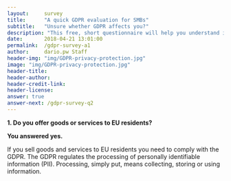 ```yaml
---
layout:     survey
title:      "A quick GDPR evaluation for SMBs"
subtitle:   "Unsure whether GDPR affects you?"
description: "This free, short questionnaire will help you understand if you need to take action regarding GDPR. Take two minutes to see where you fall and get important information on how to take the next steps."
date:       2018-04-21 13:01:00
permalink:  /gdpr-survey-a1
author:     dario.pw Staff
header-img: "img/GDPR-privacy-protection.jpg"
image: "img/GDPR-privacy-protection.jpg"
header-title:
header-author:
header-credit-link:
header-license:
answer: true
answer-next: /gdpr-survey-q2
---
```


**1. Do you offer goods or services to EU residents?**

**You answered yes.**

If you sell goods and services to EU residents you need to comply with the GDPR. The GDPR regulates the processing of personally identifiable information (PII). Processing, simply put, means collecting, storing or using information.
